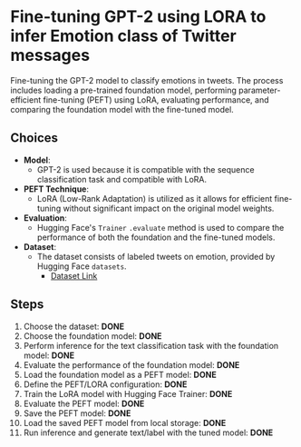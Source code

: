 # Fine-tuning GPT-2 using LORA to infer Emotion class of Twitter messages

Fine-tuning the GPT-2 model to classify emotions in tweets. The process includes loading a pre-trained foundation model, performing parameter-efficient fine-tuning (PEFT) using LoRA, evaluating performance, and comparing the foundation model with the fine-tuned model.

## Choices

- **Model**:
  - GPT-2 is used because it is compatible with the sequence classification task and compatible with LoRA.
- **PEFT Technique**:
  - LoRA (Low-Rank Adaptation) is utilized as it allows for efficient fine-tuning without significant impact on the original model weights.
- **Evaluation**:
  - Hugging Face's `Trainer` `.evaluate` method is used to compare the performance of both the foundation and the fine-tuned models.
- **Dataset**:
  - The dataset consists of labeled tweets on emotion, provided by Hugging Face `datasets`.
    - [Dataset Link](https://huggingface.co/datasets/dair-ai/emotion)

## Steps

1. Choose the dataset: **DONE**
2. Choose the foundation model: **DONE**
3. Perform inference for the text classification task with the foundation model: **DONE**
4. Evaluate the performance of the foundation model: **DONE**
5. Load the foundation model as a PEFT model: **DONE**
6. Define the PEFT/LORA configuration: **DONE**
7. Train the LoRA model with Hugging Face Trainer: **DONE**
8. Evaluate the PEFT model: **DONE**
9. Save the PEFT model: **DONE**
10. Load the saved PEFT model from local storage: **DONE**
11. Run inference and generate text/label with the tuned model: **DONE**
